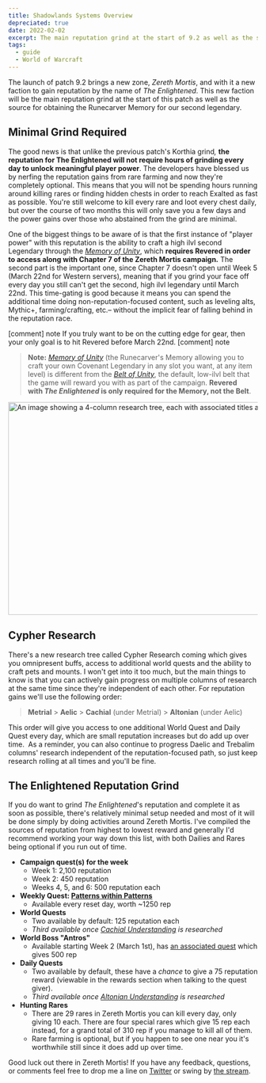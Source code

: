```yaml
---
title: Shadowlands Systems Overview
depreciated: true
date: 2022-02-02
excerpt: The main reputation grind at the start of 9.2 as well as the source for obtaining the Runecarver Memory for our second legendary.
tags:
  - guide
  - World of Warcraft
---
```


The launch of patch 9.2 brings a new zone, <em>Zereth Mortis</em>, and with it a new faction to gain reputation by the name of <em>The Enlightened</em>. This new faction will be the main reputation grind at the start of this patch as well as the source for obtaining the Runecarver Memory for our second legendary.
<h2>Minimal Grind Required</h2>
The good news is that unlike the previous patch's Korthia grind<em>,</em> <strong>the reputation for The Enlightened will not require hours of grinding every day to unlock meaningful player power</strong>. The developers have blessed us by nerfing the reputation gains from rare farming and now they're completely optional. This means that you will not be spending hours running around killing rares or finding hidden chests in order to reach Exalted as fast as possible. You're still welcome to kill every rare and loot every chest daily, but over the course of two months this will only save you a few days and the power gains over those who abstained from the grind are minimal.

One of the biggest things to be aware of is that the first instance of "player power" with this reputation is the ability to craft a high ilvl second Legendary through the <a href="https://ptr.wowhead.com/item=190590/memory-of-unity" target="_blank" rel="noopener"><em>Memory of Unity</em></a>, which <strong>requires Revered in order to access along with Chapter 7 of the Zereth Mortis campaign<em>.</em></strong> The second part is the important one, since Chapter 7 doesn't open until Week 5 (March 22nd for Western servers), meaning that if you grind your face off every day you still can't get the second, high ilvl legendary until March 22nd. This time-gating is good because it means you can spend the additional time doing non-reputation-focused content, such as leveling alts, Mythic+, farming/crafting, etc.– without the implicit fear of falling behind in the reputation race.

[comment] note
If you truly want to be on the cutting edge for gear, then your only goal is to hit Revered before March 22nd.
[comment] note

<blockquote><strong>Note:</strong><em>
<a href="https://ptr.wowhead.com/item=190590/memory-of-unity" target="_blank" rel="noopener">Memory of Unity</a></em> (the Runecarver's Memory allowing you to craft your own Covenant Legendary in any slot you want, at any item level) is different from the <a href="https://ptr.wowhead.com/item=190464/cord-of-unity?bonus=6805" target="_blank" rel="noopener"><em>Belt of Unity</em></a>, the default, low-ilvl belt that the game will reward you with as part of the campaign. <strong>Revered with <em>The Enlightened</em> is only required for the Memory, not the Belt</strong>.</blockquote>

<img class="alignnone size-full wp-image-1181" src="https://hrothmar.com/wp-content/uploads/2022/02/Cypher_Research.jpg" alt="An image showing a 4-column research tree, each with associated titles and costs. The costs grow the deeper into the tree you go." width="1200" height="430" />
<h2>Cypher Research</h2>
There's a new research tree called Cypher Research coming which gives you omnipresent buffs, access to additional world quests and the ability to craft pets and mounts. I won't get into it too much, but the main things to know is that you can actively gain progress on multiple columns of research at the same time since they're independent of each other. For reputation gains we'll use the following order:
<blockquote><strong>Metrial</strong> &gt; <strong>Aelic</strong> &gt; <strong>Cachial</strong> (under Metrial) &gt; <strong>Altonian</strong> (under Aelic)</blockquote>
This order will give you access to one additional World Quest and Daily Quest every day, which are small reputation increases but do add up over time.  As a reminder, you can also continue to progress Daelic and Trebalim columns' research independent of the reputation-focused path, so just keep research rolling at all times and you'll be fine.
<h2>The Enlightened Reputation Grind</h2>
If you do want to grind <em>The Enlightened</em>'s reputation and complete it as soon as possible, there's relatively minimal setup needed and most of it will be done simply by doing activities around Zereth Mortis. I've compiled the sources of reputation from highest to lowest reward and generally I'd recommend working your way down this list, with both Dailies and Rares being optional if you run out of time.
<ul>
 	<li><strong>Campaign quest(s) for the week</strong>
<ul>
 	<li>Week 1: 2,100 reputation</li>
 	<li>Week 2: 450 reputation</li>
 	<li>Weeks 4, 5, and 6: 500 reputation each</li>
</ul>
</li>
 	<li><strong>Weekly Quest: <a href="https://ptr.wowhead.com/quest=65324/patterns-within-patterns" target="_blank" rel="noopener">Patterns within Patterns</a></strong>
<ul>
 	<li>Available every reset day, worth ~1250 rep</li>
</ul>
</li>
 	<li><strong>World Quests</strong>
<ul>
 	<li>Two available by default: 125 reputation each</li>
 	<li><em>Third available once <a href="https://ptr.wowhead.com/order-advancement=1972/cachial-understanding" target="_blank" rel="noopener">Cachial Understanding</a> is researched</em></li>
</ul>
</li>
 	<li><strong>World Boss "Antros"</strong>
<ul>
 	<li>Available starting Week 2 (March 1st), has <a href="https://ptr.wowhead.com/quest=65143/antros" target="_blank" rel="noopener">an associated quest</a> which gives 500 rep</li>
</ul>
</li>
 	<li><strong>Daily Quests</strong>
<ul>
 	<li>Two available by default, these have a <em>chance</em> to give a 75 reputation reward (viewable in the rewards section when talking to the quest giver).</li>
 	<li><em>Third available once <a href="https://ptr.wowhead.com/order-advancement=1902/altonian-understanding" target="_blank" rel="noopener">Altonian Understanding</a> is researched</em></li>
</ul>
</li>
 	<li><strong>Hunting Rares</strong>
<ul>
 	<li>There are 29 rares in Zereth Mortis you can kill every day, only giving 10 each. There are four special rares which give 15 rep each instead, for a grand total of 310 rep if you manage to kill all of them.</li>
 	<li>Rare farming is optional, but if you happen to see one near you it's worthwhile still since it does add up over time.</li>
</ul>
</li>
</ul>

Good luck out there in Zereth Mortis! If you have any feedback, questions, or comments feel free to drop me a line on <a href="https://twitter.com/hrothmar_tv" target="_blank" rel="noopener">Twitter</a> or swing by <a href="https://www.twitch.tv/hrothmar" target="_blank" rel="noopener">the stream</a>.
